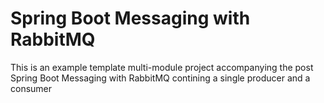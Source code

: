 # Spring Boot Messaging with RabbitMQ

This is an example template multi-module project accompanying the post Spring Boot Messaging 
with RabbitMQ contining a single producer and a consumer
